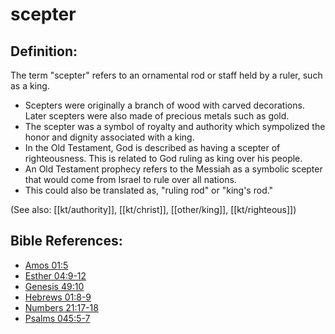 # scepter #

## Definition: ##

The term "scepter" refers to an ornamental rod or staff held by a ruler, such as a king.

* Scepters were originally a branch of wood with carved decorations. Later scepters were also made of precious metals such as gold.
* The scepter was a symbol of royalty and authority which sympolized the honor and dignity associated with a king.
* In the Old Testament, God is described as having a scepter of righteousness. This is related to God ruling as king over his people.
* An Old Testament prophecy refers to the Messiah as a symbolic scepter that would come from Israel to rule over all nations.
* This could also be translated as, "ruling rod" or "king's rod."

(See also: [[kt/authority]], [[kt/christ]], [[other/king]], [[kt/righteous]])

## Bible References: ##

* [Amos 01:5](en/tn/amo/help/01/05)
* [Esther 04:9-12](en/tn/est/help/04/09)
* [Genesis 49:10](en/tn/gen/help/49/10)
* [Hebrews 01:8-9](en/tn/heb/help/01/08)
* [Numbers 21:17-18](en/tn/num/help/21/17)
* [Psalms 045:5-7](en/tn/psa/help/45/05)